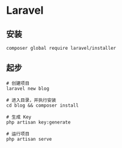 # Laravel

## 安装
	composer global require laravel/installer

## 起步

	# 创建项目
	laravel new blog
	
	# 进入目录，并执行安装
	cd blog && composer install
	
	# 生成 Key
	php artisan key:generate
	
	# 运行项目
	php artisan serve
